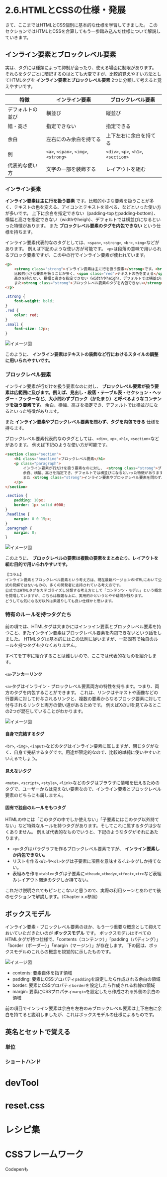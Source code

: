 # 2.6.HTMLとCSSの仕様・発展
さて、ここまではHTMLとCSS個別に基本的な仕様を学習してきました。
このセクションではHTMLとCSSを合算してもう一歩踏み込んだ仕様について解説していきます。

## インライン要素とブロックレベル要素
実は、タグには種類によって抑制が会ったり、使える場面に制限があります。
それらをタグごとに暗記するのはとても大変ですが、比較的覚えやすい方法としてHTMLタグを __インライン要素とブロックレベル要素__ 2つに分類して考えると覚えやすいです。

| 特徴 | インライン要素 | ブロックレベル要素 |
| --- | --- | --- |
| デフォルトの並び | 横並び | 縦並び |
| 幅・高さ | 指定できない | 指定できる |
| 余白 | 左右にのみ余白を持てる | 上下左右に余白を持てる |
| 例 | `<a>`, `<span>`, `<img>`, `<strong>` | `<div>`, `<p>`, `<h1>`, `<section>` |
| 代表的な使い方 | 文字の一部を装飾する | レイアウトを組む |

### インライン要素
__インライン要素は主に行を扱う要素__ です。比較的小さな要素を扱うことが多く、テキストの色を変える、アイコンとテキストを並べる、などといった使い方が多いです。
上下に余白を指定できない（padding-topとpadding-bottom）、横幅と高さを指定できない（widthやheigh）、デフォルトでは横並びになるといった特徴があります。
また __ブロックレベル要素のタグを内包できない__ という仕様を持ちます。

インライン要素代表的なのタグとしては、`<span>`, `<strong>`, `<br>`, `<img>`などがあります。
例えば下記のような使い方が可能です。
`<p>`は段落の意味で用いられるブロック要素ですが、この中の行でインライン要素が使われています。

```html
<p>
    <strong class="strong">インライン要素は主に行を扱う要素</strong>です。<br>
    比較的小さな要素を扱うことが多く、<span class="red">テキストの色を変える</span>、アイコンとテキストを並べる、などといった使い方が多いです。<br>
    高さを持たない、横幅と高さを指定できない（widthやheigh）、デフォルトでは横並びになるといった特徴があります。<br>
    また<strong class="strong">ブロックレベル要素のタグを内包できない</strong>という仕様を持ちます。
</p>
```
```css
.strong {
    font-weight: bold;
}
.red {
    color: red;
}
.small {
    font-size: 12px;
}
```

![イメージ図](images/inline.png)

このように、 __インライン要素はテキストの装飾など行におけるスタイルの調整に用いられやすいです。__

### ブロックレベル要素
インライン要素が行だけを扱う要素なのに対し、 __ブロックレベル要素が扱う要素は広範囲に及びます。例えば、見出し・段落・テーブル表・セクション・ヘッダー・フッターなど、大小問わずブロック（かたまり）と呼べるようなコンテンツを扱う要素です。__
余白、横幅、高さを指定でき、デフォルトでは横並びになるといった特徴があります。

また __インライン要素やブロックレベル要素を問わず、タグを内包できる__ 仕様を持ちます。

ブロックレベル要素代表的なのタグとしては、`<div>`, `<p>`, `<h1>`, `<section>`などがあります。
例えば下記のような使い方が可能です。

```html
<section class="section">
    <h1 class="headline">ブロックレベル要素</h1>
    <p class="paragraph">
        インライン要素が行だけを扱う要素なのに対し、 <strong class="strong">ブロックレベル要素が扱う要素は広範囲に及びます。例えば、見出し・段落・テーブル表・セクション・ヘッダー・フッターなど、大小問わずブロック（かたまり）と呼べるようなコンテンツを扱う要素です。</strong><br>
        余白、横幅、高さを指定でき、デフォルトでは横並びになるといった特徴があります。　」￥
        また <strong class="strong">インライン要素やブロックレベル要素を問わず、タグを内包できる</strong>仕様を持ちます。
    </p>
</section>
```
```css
.section {
    padding: 10px;
    border: 1px solid #000;
}
.headline {
    margin: 0 0 15px;
}
.paragraph {
    margin: 0;
}
```

![イメージ図](images/block-level.png)

このように、 __ブロックレベルの要素は複数の要素をまとめたり、レイアウトを組む目的で用いられやすいです。__

```
【コラム】
インライン要素とブロックレベル要素という考え方は、現在最新バージョンのHTMLにおいて公式の見解ではないものの、多くの開発者に支持されている考え方です。
公式ではHTMLタグをカテゴライズし分類する考え方として「コンテンツ・モデル」という概念を提唱していますが、こちらは複雑な上に、実用的かというとやや疑問が残ります。
どうしても気になる方以外は素通りしても良い仕様かと思います。
```

### 特有のルールを持つタグたち
前の項では、HTMLタグは大まかにはインライン要素とブロックレベル要素を持つこと、またインライン要素はブロックレベル要素を内包できないという話をしました。
HTMLタグは基本的にはこの法則に従いますが、一部固有で独自のルールを持つタグも少なくありません。

すべてを丁寧に紹介することは難しいので、ここでは代表的なものを紹介します。

#### `<a>`アンカーリンク
`<a>`タグはインライン・ブロックレベル要素両方の特性を持ちます。つまり、両方のタグを内包することができます。
これは、リンクはテキストや画像などの行要素に対して付与されるリンクと、複数の要素からなるブロック要素に対して付与されるリンクと両方の使い道があるためです。
例えばXのUIを見てみるとこの2つが混在していることがわかります。

![イメージ図](images/link-desc-with-frame.png)

#### 自身で完結するタグ
`<br>`, `<img>`, `<input>`などのタグはインライン要素に属しますが、閉じタグがなく、自身で完結するタグです。用途が限定的なので、比較的単純に使いやすいといえるでしょう。

#### 見えないタグ
`<meta>`, `<script>`, `<style>`, `<link>`などのタグはブラウザに情報を伝えるためのタグで、ユーザーからは見えない要素なので、インライン要素とブロックレベル要素のどちらにも属しません。

#### 固有で独自のルールをもつタグ
HTMLの中には「このタグの中でしか使えない」「子要素にはこのタグ以外持てない」など特殊なルールを持つタグがあります。そしてこれに属するタグは少なくありません。
例えば代表的なものでいうと、下記のようなタグがそれにあたります。

- `<p>`タグはパラグラフを作るブロックレベル要素ですが、 __インライン要素しか内包できない。__
- リストを作る`<ul>`や`<ol>`タグは子要素に項目を意味する`<li>`タグしか持てない。
- 表組みを作る`<table>`タグは子要素に`<thead>`,`<tbody>`,`<tfoot>`,`<tr>`など表組みレイアウト関連のタグしか持てない。

これだけ説明されてもピンとこないと思うので、実際の利用シーンとあわせて後のセクションで解説します。（Chapter x.x参照）
<!-- TODO -->

## ボックスモデル
インライン要素・ブロックレベル要素のほか、もう一つ重要な概念として抑えておいていただきたいのが __ボックスモデル__ です。
ボックスモデルはすべてのHTMLタグが持つ仕様で、「contents（コンテンツ）」「padding（パディング）」「border（ボーダー）」「margin（マージン）」が存在します。
下の図は、ボックスモデルのこれらの概念を視覚的に示したものです。

![イメージ図](images/css-box-model.png)

- contents: 要素自体を指す領域
- padding: 要素にCSSプロパティ`padding`を設定したら作成される余白の領域
- border: 要素にCSSプロパティ`border`を設定したら作成される枠線の領域
- margin: 要素にCSSプロパティ`margin`を設定したら作成される外側の余白の領域

前の項目でインライン要素は余白を左右のみブロックレベル要素は上下左右に余白を持てると説明しましたが、これはボックスモデルの仕様によるものです。

## 英名とセットで覚える



### 単位
### ショートハンド
# devTool
# reset.css
# レシピ集
# CSSフレームワーク
Codepenも